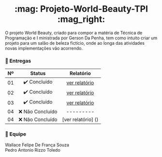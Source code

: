 <h1 id="topo" align="center">:mag: Projeto-World-Beauty-TPI
 :mag_right: </h1>

O projeto World Beauty, criado para compor a matéria de Técnica de Programação e I ministrada por Gerson Da Penha, tem como intuito criar um projeto para um salão de beleza fictício, onde ao longa das atividades novas implementações vão acorrendo. 


### 🏁 Entregas 

| Nº | Status | Relatório |
|:--:|:------------:|:----------:|
| 01 | ✔️ Concluído | [ver relatório](https://github.com/wallacefelipe21/Projeto-World-Beauty-TPI/tree/Atividade-I-Projeto-World-Beauty) |
| 02 | ✔️ Concluído | [ver relatório](https://github.com/wallacefelipe21/Projeto-World-Beauty-TPI/tree/Atividade-II-Projeto-World-Beauty) |
| 03 | ✔️ Concluído | [ver relatório](https://github.com/wallacefelipe21/Projeto-World-Beauty-TPI/tree/Atividade-III-Projeto-World-Beauty) |
| 04 | ❌ Não Concluído | --------- |
| 04 | ❌ Não Concluído | [ver relatório] () |


### :busts_in_silhouette: Equipe

Wallace Felipe De França Souza <br>
Pedro Antonio Rizzo Toledo
